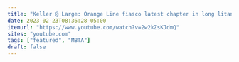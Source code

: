 ```yaml
---
title: "Keller @ Large: Orange Line fiasco latest chapter in long litany of public sector failure"
date: 2023-02-23T08:36:28-05:00
itemurl: "https://www.youtube.com/watch?v=2w2kZsKJdmQ"
sites: "youtube.com"
tags: ["featured", "MBTA"]
draft: false
---
```


